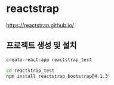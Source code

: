 # reactstrap

<https://reactstrap.github.io/>

## 프로젝트 생성 및 설치

```bash
create-react-app reactstrap_test

cd reactstrap_test
npm install reactstrap bootstrap@4.1.3
```
